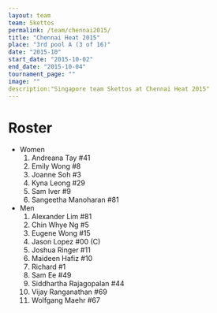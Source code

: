 ```yaml
---
layout: team
team: Skettos
permalink: /team/chennai2015/
title: "Chennai Heat 2015"
place: "3rd pool A (3 of 16)"
date: "2015-10"
start_date: "2015-10-02"
end_date: "2015-10-04"
tournament_page: ""
image: ""
description:"Singapore team Skettos at Chennai Heat 2015"
---
```


# Roster

* Women
	1. Andreana Tay #41
	2. Emily Wong #8
	3. Joanne Soh #3
	4. Kyna Leong #29
	5. Sam Iver #9
	6. Sangeetha Manoharan #81
* Men
	1. Alexander Lim #81
	2. Chin Whye Ng #5
	3. Eugene Wong #15
	4. Jason Lopez #00 (C)
	5. Joshua Ringer #11
	6. Maideen	Hafiz #10
	7. Richard #1
	8. Sam Ee #49
	9. Siddhartha Rajagopalan #44
	10. Vijay Ranganathan #69
	11. Wolfgang Maehr #67
